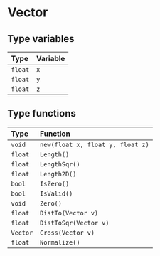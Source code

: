 # Vector

## Type variables

| Type | Variable |
| :--- | :--- |
| `float` | `x` |
| `float` | `y` |
| `float` | `z` |

## Type functions

| Type | Function |
| :--- | :--- |
| `void` | `new(float x, float y, float z)` |
| `float` | `Length()` |
| `float` | `LengthSqr()` |
| `float` | `Length2D()` |
| `bool` | `IsZero()` |
| `bool` | `IsValid()` |
| `void` | `Zero()` |
| `float` | `DistTo(Vector v)` |
| `float` | `DistToSqr(Vector v)` |
| `Vector` | `Cross(Vector v)` |
| `float` | `Normalize()` |

